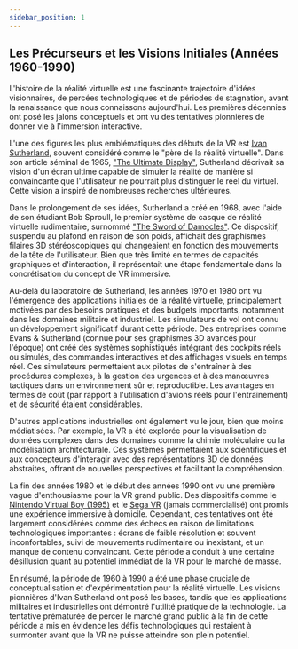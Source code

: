 ```yaml
---
sidebar_position: 1
---
```


## Les Précurseurs et les Visions Initiales  (Années 1960-1990)

L'histoire de la réalité virtuelle est une fascinante trajectoire d'idées visionnaires, de percées technologiques et de périodes de stagnation, avant la renaissance que nous connaissons aujourd'hui. Les premières décennies ont posé les jalons conceptuels et ont vu des tentatives pionnières de donner vie à l'immersion interactive.

L'une des figures les plus emblématiques des débuts de la VR est [Ivan Sutherland](https://fr.wikipedia.org/wiki/Ivan_Sutherland), souvent considéré comme le "père de la réalité virtuelle". Dans son article séminal de 1965, ["The Ultimate Display"](https://worrydream.com/refs/Sutherland_1965_-_The_Ultimate_Display.pdf), Sutherland décrivait sa vision d'un écran ultime capable de simuler la réalité de manière si convaincante que l'utilisateur ne pourrait plus distinguer le réel du virtuel. Cette vision a inspiré de nombreuses recherches ultérieures.

Dans le prolongement de ses idées, Sutherland a créé en 1968, avec l'aide de son étudiant Bob Sproull, le premier système de casque de réalité virtuelle rudimentaire, surnommé ["The Sword of Damocles"](https://www.ulyces.co/news/le-premier-casque-de-realite-virtuelle-a-ete-invente-en-1968/). Ce dispositif, suspendu au plafond en raison de son poids, affichait des graphismes filaires 3D stéréoscopiques qui changeaient en fonction des mouvements de la tête de l'utilisateur. Bien que très limité en termes de capacités graphiques et d'interaction, il représentait une étape fondamentale dans la concrétisation du concept de VR immersive.

Au-delà du laboratoire de Sutherland, les années 1970 et 1980 ont vu l'émergence des applications initiales de la réalité virtuelle, principalement motivées par des besoins pratiques et des budgets importants, notamment dans les domaines militaire et industriel. Les simulateurs de vol ont connu un développement significatif durant cette période. Des entreprises comme Evans & Sutherland (connue pour ses graphismes 3D avancés pour l'époque) ont créé des systèmes sophistiqués intégrant des cockpits réels ou simulés, des commandes interactives et des affichages visuels en temps réel. Ces simulateurs permettaient aux pilotes de s'entraîner à des procédures complexes, à la gestion des urgences et à des manœuvres tactiques dans un environnement sûr et reproductible. Les avantages en termes de coût (par rapport à l'utilisation d'avions réels pour l'entraînement) et de sécurité étaient considérables.

D'autres applications industrielles ont également vu le jour, bien que moins médiatisées. Par exemple, la VR a été explorée pour la visualisation de données complexes dans des domaines comme la chimie moléculaire ou la modélisation architecturale. Ces systèmes permettaient aux scientifiques et aux concepteurs d'interagir avec des représentations 3D de données abstraites, offrant de nouvelles perspectives et facilitant la compréhension.

La fin des années 1980 et le début des années 1990 ont vu une première vague d'enthousiasme pour la VR grand public. Des dispositifs comme le [Nintendo Virtual Boy (1995)](https://fr.wikipedia.org/wiki/Virtual_Boy) et le [Sega VR](https://fr.wikipedia.org/wiki/Sega_VR) (jamais commercialisé) ont promis une expérience immersive à domicile. Cependant, ces tentatives ont été largement considérées comme des échecs en raison de limitations technologiques importantes : écrans de faible résolution et souvent inconfortables, suivi de mouvements rudimentaire ou inexistant, et un manque de contenu convaincant. Cette période a conduit à une certaine désillusion quant au potentiel immédiat de la VR pour le marché de masse.

En résumé, la période de 1960 à 1990 a été une phase cruciale de conceptualisation et d'expérimentation pour la réalité virtuelle. Les visions pionnières d'Ivan Sutherland ont posé les bases, tandis que les applications militaires et industrielles ont démontré l'utilité pratique de la technologie. La tentative prématurée de percer le marché grand public à la fin de cette période a mis en évidence les défis technologiques qui restaient à surmonter avant que la VR ne puisse atteindre son plein potentiel.

